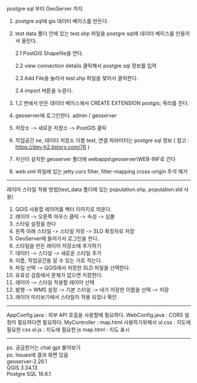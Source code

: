 postgre sql 부터 GeoServer 까지
1. postgre sql에 gis 데이터 베이스를 만든다.
2. test data 폴더 안에 있는 test.shp 파일을 postgre sql에 데이터 베이스를 만들어서 올린다.

   2.1 PostGIS Shapefile을 연다.

   2.2 view connection details 클릭해서 postgre sql 정보를 입력

   2.3 Add File을 눌러서 test.shp 파일을 찾아서 클릭한다.

   2.4 import 버튼을 누른다.
4. 1,2 번에서 만든 데이터 베이스에서 CREATE EXTENSION postgis; 쿼리를 친다.
5. geoserver에 로그인한다. admin / geoserver
6. 저장소 -> 새로운 저장소 -> PostGIS 클릭
7. 작업공간 ne, 데이터 저장소 이름 test, 연결 파라미터는 postgre sql 정보 ( 참고 : https://dev-h2.tistory.com/76 )
8. 자신이 설치한 geoserver 폴더에 webapps\geoserver\WEB-INF로 간다
9. web.xml 파일에 있는 jetty cors filter, filter-mapping cross-origin 주석 제거

---------------------------------
레이어 스타일 적용 방법(test_data 폴더에 있는 population.shp, population.sld 사용)
1. QGIS 사용할 레이어를 벡터 이미지로 띄운다.
2. 레이어 -> 오른쪽 마우스 클릭 -> 속성 -> 심볼
3. 스타일 설정을 한다
4. 왼쪽 아래 스타일 -> 스타일 저장 -> SLD 확장자로 저장
5. GeoServer에 들어가서 로그인을 한다.
6. 스타일을 만든 레이어 저장소에 추가하기
7. 데이터 -> 스타일 -> 새로운 스타일 추가
8. 이름, 작업공간을 알 수 있는 거로 적는다.
9. 파일 선택 -> QGIS에서 저장한 SLD 파일을 선택한다.
10. 유효성 검증에서 문제가 없으면 저장한다.
11. 레이어 -> 스타일 적용할 레이어 선택
12. 발행 -> WMS 설정 -> 기본 스타일 -> 내가 저장한 이름을 선택 -> 저장
13. 레이어 미리보기에서 스타일이 적용 되었나 확인

-----------------------------------

AppConfig.java : 외부 API 호출을 사용할때 필요하다.
WebConfig.java : CORS 설정이 필요하다면 필요하다.
MyController : map.html 사용하기위해서
ol.css : 지도에 필요한 css
ol.js : 지도에 필요한 js
map.html : 지도 표시

-----------------------------------

ps. 궁금한거는 chat gpt 물어보기    
ps. Issues에 결과 화면 있음    
geoserver-2.26.1     
QGIS 3.34.13    
Postgre SQL 16.6.1
